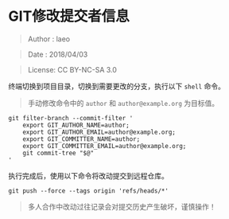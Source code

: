 # GIT修改提交者信息

> Author : laeo

> Date   : 2018/04/03

> License: CC BY-NC-SA 3.0

终端切换到项目目录，切换到需要更改的分支，执行以下 `shell` 命令。

> 手动修改命令中的 `author` 和 `author@example.org` 为目标值。

```
git filter-branch --commit-filter '
    export GIT_AUTHOR_NAME=author;
    export GIT_AUTHOR_EMAIL=author@example.org;
    export GIT_COMMITTER_NAME=author;
    export GIT_COMMITTER_EMAIL=author@example.org;
    git commit-tree "$@"
'
```

执行完成后，使用以下命令将改动提交到远程仓库。

```
git push --force --tags origin 'refs/heads/*'
```

> 多人合作中改动过往记录会对提交历史产生破坏，谨慎操作！